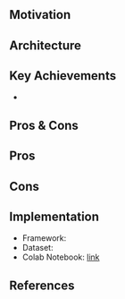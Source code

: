 # 

## Motivation

## Architecture

## Key Achievements
- 

## Pros & Cons

Pros
- 

Cons
-

## Implementation
- Framework: 
- Dataset: 
- Colab Notebook: [link]()

<!--
## Results
Training

Validation

Examples:
-->

## References

